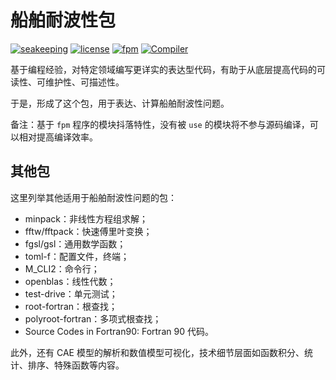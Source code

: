 # 船舶耐波性包

[![seakeeping](https://img.shields.io/badge/seakeeping-v1.3.0-blueviolet)][1]
[![license](https://img.shields.io/badge/License-BSD--3-important)](LICENSE)
[![fpm](https://img.shields.io/badge/Fortran--lang/fpm-^0.7.0-blue)][2]
[![Compiler](https://img.shields.io/badge/Compiler-GFortran^10.3.0-brightgreen)][3]

[1]: https://gitee.com/ship-motions/seakeeping
[2]: https://github.com/fortran-lang/fpm
[3]: https://fortran-lang.org/compilers

基于编程经验，对特定领域编写更详实的表达型代码，有助于从底层提高代码的可读性、可维护性、可描述性。

于是，形成了这个包，用于表达、计算船舶耐波性问题。

备注：基于 `fpm` 程序的模块抖落特性，没有被 `use` 的模块将不参与源码编译，可以相对提高编译效率。

## 其他包

这里列举其他适用于船舶耐波性问题的包：

- minpack：非线性方程组求解；
- fftw/fftpack：快速傅里叶变换；
- fgsl/gsl：通用数学函数；
- toml-f：配置文件，终端；
- M_CLI2：命令行；
- openblas：线性代数；
- test-drive：单元测试；
- root-fortran：根查找；
- polyroot-fortran：多项式根查找；
- Source Codes in Fortran90: Fortran 90 代码。

此外，还有 CAE 模型的解析和数值模型可视化，技术细节层面如函数积分、统计、排序、特殊函数等内容。
